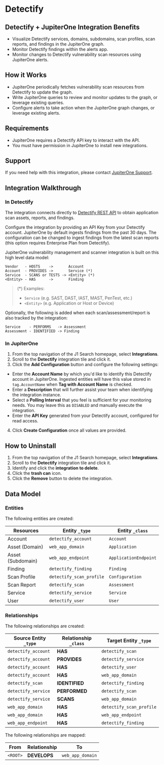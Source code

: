 # Detectify

## Detectify + JupiterOne Integration Benefits

- Visualize Detectify services, domains, subdomains, scan profiles, scan
  reports, and findings in the JupiterOne graph.
- Monitor Detectify findings within the alerts app.
- Monitor changes to Detectify vulnerability scan resources using JupiterOne
  alerts.

## How it Works

- JupiterOne periodically fetches vulnerability scan resources from Detectify to
  update the graph.
- Write JupiterOne queries to review and monitor updates to the graph, or
  leverage existing queries.
- Configure alerts to take action when the JupiterOne graph changes, or leverage
  existing alerts.

## Requirements

- JupiterOne requires a Detectify API key to interact with the API.
- You must have permission in JupiterOne to install new integrations.

## Support

If you need help with this integration, please contact
[JupiterOne Support](https://support.jupiterone.io).

## Integration Walkthrough

### In Detectify

The integration connects directly to [Detectify REST API][1] to obtain
application scan assets, reports, and findings.

Configure the integration by providing an API Key from your Detectify account.
JupiterOne by default ingests findings from the past 30 days. The configuration
can be changed to ingest findings from the latest scan reports (this option
requires Enterprise Plan from Detectify).

JupiterOne vulnerability management and scanner integration is built on this
high level data model:

```text
Vendor   - HOSTS    ->       Account
Account  - PROVIDES ->       Service (*)
Service  - SCANS or TESTS -> <Entity> (*)
<Entity> - HAS      ->       Finding
```

> (\*) Examples:
>
> - `Service` (e.g. SAST, DAST, IAST, MAST, PenTest, etc.)
> - `<Entity>` (e.g. Application or Host or Device)

Optionally, the following is added when each scan/assessment/report is also
tracked by the integration:

```text
Service    - PERFORMS   -> Assessment
Assessment - IDENTIFIED -> Finding
```

### In JupiterOne

1. From the top navigation of the J1 Search homepage, select **Integrations**.
2. Scroll to the **Detectify** integration tile and click it.
3. Click the **Add Configuration** button and configure the following settings:

- Enter the **Account Name** by which you'd like to identify this Detectify
  account in JupiterOne. Ingested entities will have this value stored in
  `tag.AccountName` when **Tag with Account Name** is checked.
- Enter a **Description** that will further assist your team when identifying
  the integration instance.
- Select a **Polling Interval** that you feel is sufficient for your monitoring
  needs. You may leave this as `DISABLED` and manually execute the integration.
- Enter the **API Key** generated from your Detectify account, configured for
  read access.

4. Click **Create Configuration** once all values are provided.

## How to Uninstall

1. From the top navigation of the J1 Search homepage, select **Integrations**.
2. Scroll to the **Detectify** integration tile and click it.
3. Identify and click the **integration to delete**.
4. Click the **trash can** icon.
5. Click the **Remove** button to delete the integration.

[1]: https://developer.detectify.com/

<!-- {J1_DOCUMENTATION_MARKER_START} -->
<!--
********************************************************************************
NOTE: ALL OF THE FOLLOWING DOCUMENTATION IS GENERATED USING THE
"j1-integration document" COMMAND. DO NOT EDIT BY HAND! PLEASE SEE THE DEVELOPER
DOCUMENTATION FOR USAGE INFORMATION:

https://github.com/JupiterOne/sdk/blob/main/docs/integrations/development.md
********************************************************************************
-->

## Data Model

### Entities

The following entities are created:

| Resources         | Entity `_type`           | Entity `_class`       |
| ----------------- | ------------------------ | --------------------- |
| Account           | `detectify_account`      | `Account`             |
| Asset (Domain)    | `web_app_domain`         | `Application`         |
| Asset (Subdomain) | `web_app_endpoint`       | `ApplicationEndpoint` |
| Finding           | `detectify_finding`      | `Finding`             |
| Scan Profile      | `detectify_scan_profile` | `Configuration`       |
| Scan Report       | `detectify_scan`         | `Assessment`          |
| Service           | `detectify_service`      | `Service`             |
| User              | `detectify_user`         | `User`                |

### Relationships

The following relationships are created:

| Source Entity `_type` | Relationship `_class` | Target Entity `_type`    |
| --------------------- | --------------------- | ------------------------ |
| `detectify_account`   | **HAS**               | `detectify_scan`         |
| `detectify_account`   | **PROVIDES**          | `detectify_service`      |
| `detectify_account`   | **HAS**               | `detectify_user`         |
| `detectify_account`   | **HAS**               | `web_app_domain`         |
| `detectify_scan`      | **IDENTIFIED**        | `detectify_finding`      |
| `detectify_service`   | **PERFORMED**         | `detectify_scan`         |
| `detectify_service`   | **SCANS**             | `web_app_domain`         |
| `web_app_domain`      | **HAS**               | `detectify_scan_profile` |
| `web_app_domain`      | **HAS**               | `web_app_endpoint`       |
| `web_app_endpoint`    | **HAS**               | `detectify_finding`      |

<!--
********************************************************************************
END OF GENERATED DOCUMENTATION AFTER BELOW MARKER
********************************************************************************
-->
<!-- {J1_DOCUMENTATION_MARKER_END} -->

The following relationships are mapped:

| From     | Relationship | To               |
| -------- | ------------ | ---------------- |
| `<ROOT>` | **DEVELOPS** | `web_app_domain` |
